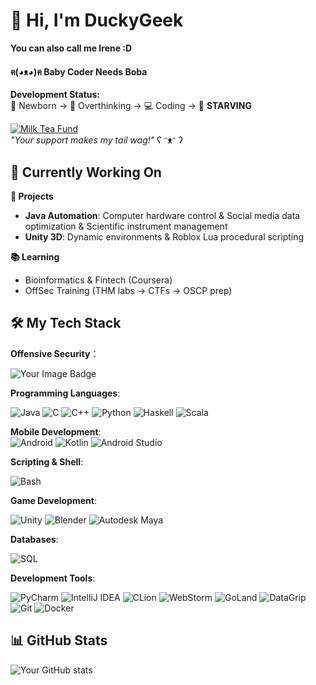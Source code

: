 # 👋 Hi, I'm DuckyGeek  
**You can also call me Irene :D**

#### **ฅ(◕ᴥ◕)ฅ Baby Coder Needs Boba** 

**Development Status:**  
🐣 Newborn → 🧠 Overthinking → 💻 Coding → 🧋 **STARVING**  

[![Milk Tea Fund](https://img.shields.io/badge/🥛_Baby‘s_First_Boba-FB88B4?style=for-the-badge&labelColor=FFECF1)](https://ko-fi.com/duckygeek3713)  
*"Your support makes my tail wag!"* ʕ ᵔᴥᵔ ʔ

## 🔧 Currently Working On

**🚀 Projects**  
- **Java Automation**: Computer hardware control & Social media data optimization & Scientific instrument management
- **Unity 3D**: Dynamic environments & Roblox Lua procedural scripting  

**📚 Learning**  
- Bioinformatics & Fintech (Coursera)  
- OffSec Training (THM labs → CTFs → OSCP prep)  

## 🛠️ My Tech Stack

**Offensive Security**：

<img src="https://tryhackme-badges.s3.amazonaws.com/DuckyGeek.png" alt="Your Image Badge" />

**Programming Languages**:  

![Java](https://img.shields.io/badge/Java-ED8B00?style=flat&logo=openjdk&logoColor=white)
![C](https://img.shields.io/badge/C-A8B9CC?style=flat&logo=c&logoColor=black)
![C++](https://img.shields.io/badge/C++-00599C?style=flat&logo=c%2B%2B&logoColor=white)
![Python](https://img.shields.io/badge/Python-3776AB?style=flat&logo=python&logoColor=white)
![Haskell](https://img.shields.io/badge/Haskell-5D4F85?style=flat&logo=haskell&logoColor=white)
![Scala](https://img.shields.io/badge/Scala-DC322F?style=flat&logo=scala&logoColor=white)

**Mobile Development**:  
![Android](https://img.shields.io/badge/Android-3DDC84?style=flat&logo=android&logoColor=white)
![Kotlin](https://img.shields.io/badge/Kotlin-7F52FF?style=flat&logo=kotlin&logoColor=white)
![Android Studio](https://img.shields.io/badge/Android_Studio-3DDC84?style=flat&logo=android-studio&logoColor=white)

**Scripting & Shell**:  

![Bash](https://img.shields.io/badge/Bash-4EAA25?style=flat&logo=gnu-bash&logoColor=white)

**Game Development**:  

![Unity](https://img.shields.io/badge/Unity-00CED1?style=flat&logo=unity&logoColor=white)
![Blender](https://img.shields.io/badge/Blender-FF6600?style=flat&logo=blender&logoColor=white)
![Autodesk Maya](https://img.shields.io/badge/Autodesk%20Maya-00A9E0?style=flat&logo=autodesk&logoColor=white)

**Databases**:  

![SQL](https://img.shields.io/badge/SQL-4479A1?style=flat&logo=mysql&logoColor=white)

**Development Tools**:  

![PyCharm](https://img.shields.io/badge/PyCharm-21A789?style=flat&logo=pycharm&logoColor=white)
![IntelliJ IDEA](https://img.shields.io/badge/IntelliJ_IDEA-000000?style=flat&logo=intellij-idea&logoColor=white)
![CLion](https://img.shields.io/badge/CLion-FF69B4?style=flat&logo=clion&logoColor=white)
![WebStorm](https://img.shields.io/badge/WebStorm-00BFFF?style=flat&logo=webstorm&logoColor=white)
![GoLand](https://img.shields.io/badge/GoLand-FFD700?style=flat&logo=goland&logoColor=white)
![DataGrip](https://img.shields.io/badge/DataGrip-FFA500?style=flat&logo=datagrip&logoColor=white)
![Git](https://img.shields.io/badge/Git-F05032?style=flat&logo=git&logoColor=white)
![Docker](https://img.shields.io/badge/Docker-2496ED?style=flat&logo=docker&logoColor=white)

## 📊 GitHub Stats

![Your GitHub stats](https://github-readme-stats.vercel.app/api?username=DuckyGeek&show_icons=true&theme=radical)


